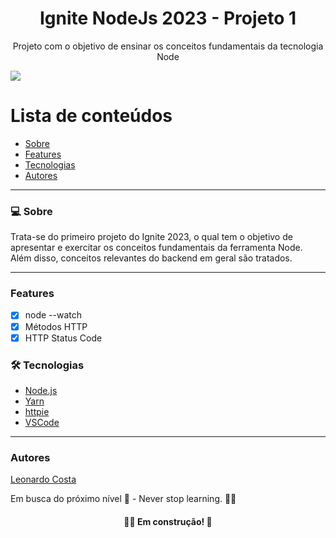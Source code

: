 <h1 align="center">Ignite NodeJs 2023 - Projeto 1</h1>
<p align="center">Projeto com o objetivo de ensinar os conceitos fundamentais da tecnologia Node</p>
<img src="https://img.shields.io/badge/NODEJS-WORK-green">

# Lista de conteúdos

<!--ts-->

- [Sobre](#sobre)
- [Features](#features)
- [Tecnologias](#tecnologias)
- [Autores](#autores)
<!--te-->

---

### 💻 Sobre

Trata-se do primeiro projeto do Ignite 2023, o qual tem o objetivo de apresentar e exercitar os conceitos fundamentais da ferramenta Node. Além disso, conceitos relevantes do backend em geral são tratados.

---

### Features
- [x] node --watch
- [x] Métodos HTTP
- [x] HTTP Status Code

### 🛠 Tecnologias

- [Node.js](https://nodejs.org/en/)
- [Yarn](https://yarnpkg.com/)
- [httpie](https://httpie.io/docs/cli/installation)
- [VSCode](https://code.visualstudio.com/)
---


### Autores

[Leonardo Costa](https://www.linkedin.com/in/leonardo-da-silva-costa/)

Em busca do próximo nível 🚀 - Never stop learning. 🧑‍🎓

<h4 align="center"> 
	🧑‍🔧 Em construção! 🚧
</h4>
